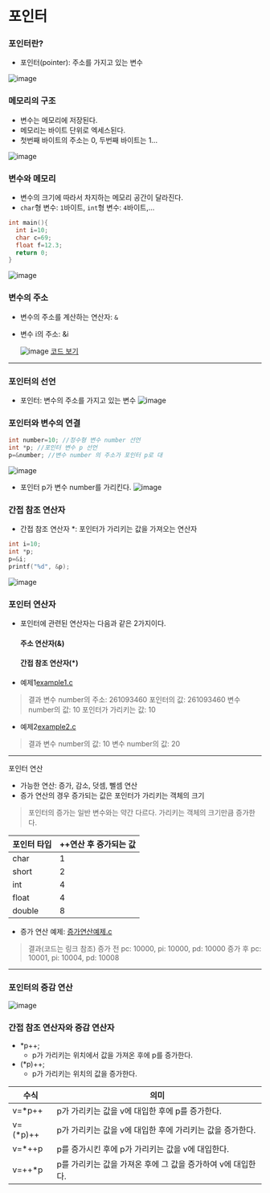 # 포인터
### 포인터란?
* 포인터(pointer): 주소를 가지고 있는 변수

![image](https://github.com/qlkdkd/DataStruct/assets/71871927/4ac61cc3-bb07-450a-924b-9a6b75f135a0)


### 메모리의 구조
* 변수는 메모리에 저장된다.
* 메모리는 바이트 단위로 엑세스된다.
* 첫번째 바이트의 주소는 0, 두번째 바이트는 1...

![image](https://github.com/qlkdkd/DataStruct/assets/71871927/8c327d08-bc90-40bf-a086-12478f23dbb9)

### 변수와 메모리
* 변수의 크기에 따라서 차지하는 메모리 공간이 달라진다.
* `char`형 변수: `1`바이트, `int`형 변수: `4`바이트,...

```c
int main(){
  int i=10;
  char c=69;
  float f=12.3;
  return 0;
}
```
![image](https://github.com/qlkdkd/DataStruct/assets/71871927/e3d801ef-ffaf-4ac8-8540-b157c1dd6a54)

### 변수의 주소
* 변수의 주소를 계산하는 연산자: `&`
* 변수 i의 주소: &i

  ![image](https://github.com/qlkdkd/DataStruct/assets/71871927/f3e41be2-e699-4216-8e1c-bfbb6ca5e3f9)
[코드 보기](https://github.com/qlkdkd/DataStruct/blob/main/%ED%8F%AC%EC%9D%B8%ED%84%B0/%EB%B3%80%EC%88%98%EC%9D%98%20%EC%A3%BC%EC%86%8C/%EB%B3%80%EC%88%98%EC%9D%98%20%EC%A3%BC%EC%86%8C/FileName.c)

---

### 포인터의 선언
* 포인터: 변수의 주소를 가지고 있는 변수
  ![image](https://github.com/qlkdkd/DataStruct/assets/71871927/120fef2a-ce6c-46a3-a90c-d283a1d9a707)

### 포인터와 변수의 연결
```c
int number=10; //정수형 변수 number 선언
int *p; //포인터 변수 p 선언
p=&number; //변수 number 의 주소가 포인터 p로 대
```
![image](https://github.com/qlkdkd/DataStruct/assets/71871927/815b9900-941a-43ea-b988-38d003e389cf)

* 포인터 p가 변수 number를 가리킨다.
![image](https://github.com/qlkdkd/DataStruct/assets/71871927/13e0693a-648a-4164-b0b7-f30a555ba320)

### 간접 참조 연산자
* 간접 참조 연산자 *: 포인터가 가리키는 값을 가져오는 연산자
```c
int i=10;
int *p;
p=&i;
printf("%d", &p);
```

![image](https://github.com/qlkdkd/DataStruct/assets/71871927/569ff796-a155-47f3-8130-8463f34f4a4e)

### 포인터 연산자
* 포인터에 관련된 연산자는 다음과 같은 2가지이다.
    #### 주소 연산자(&)
    #### 간접 참조 연산자(*)
* 예제1[example1.c](https://github.com/qlkdkd/DataStruct/blob/main/%ED%8F%AC%EC%9D%B8%ED%84%B0/example1/example1/FileName.c)
> 결과
> 변수 number의 주소: 261093460
> 포인터의 값: 261093460
> 변수 number의 값: 10
> 포인터가 가리키는 값: 10

* 예제2[example2.c](https://github.com/qlkdkd/DataStruct/blob/main/%ED%8F%AC%EC%9D%B8%ED%84%B0/example2/example2/FileName.c)
> 결과
> 변수 number의 값: 10
> 변수 number의 값: 20

---

포인터 연산
* 가능한 연산: 증가, 감소, 덧셈, 뻴셈 연산
* 증가 연산의 경우 증가되는 값은 포인터가 가리키는 객체의 크기
> 포인터의 증가는 일반 변수와는 약간 다르다. 가리키는 객체의 크기만큼 증가한다.

포인터 타입|++연산 후 증가되는 값
---|---
char|1
short|2
int|4
float|4
double|8

* 증가 연산 예제: [증가연산예제.c](https://github.com/qlkdkd/DataStruct/blob/main/%ED%8F%AC%EC%9D%B8%ED%84%B0/%EC%A6%9D%EA%B0%80%EC%97%B0%EC%82%B0%EC%98%88%EC%A0%9C/%EC%A6%9D%EA%B0%80%EC%97%B0%EC%82%B0%EC%98%88%EC%A0%9C/FileName.c)
> 결과(코드는 링크 참조)
> 증가 전 pc: 10000, pi: 10000, pd: 10000
> 증가 후 pc: 10001, pi: 10004, pd: 10008

---

### 포인터의 증감 연산
![image](https://github.com/qlkdkd/DataStruct/assets/71871927/f6fe9863-6785-4d7f-939b-f5f25b258968)

### 간접 참조 연산자와 증감 연산자
* *p++;
    * p가 가리키는 위치에서 값을 가져온 후에 p를 증가한다.
* (*p)++;
    * p가 가리키는 위치의 값을 증가한다.

 수식|의미
 ---|---
 v=*p++|p가 가리키는 값을 v에 대입한 후에 p를 증가한다.
 v=(*p)++|p가 가리키는 값을 v에 대입한 후에 가리키는 값을 증가한다.
 v=*++p|p를 증가시킨 후에 p가 가리키는 값을 v에 대입한다.
 v=++*p|p를 가리키는 값을 가져온 후에 그 값을 증가하여 v에 대입한다.
